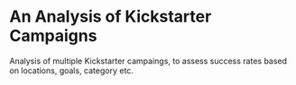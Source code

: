# An Analysis of Kickstarter Campaigns
Analysis of multiple Kickstarter campaings, to assess success rates based on locations, goals, category etc. 
